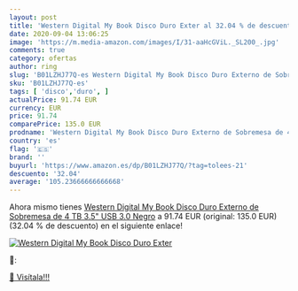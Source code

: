 ```yaml
---
layout: post
title: 'Western Digital My Book Disco Duro Exter al 32.04 % de descuento'
date: 2020-09-04 13:06:25
image: 'https://m.media-amazon.com/images/I/31-aaHcGViL._SL200_.jpg'
comments: true
category: ofertas
author: ring
slug: 'B01LZHJ77Q-es Western Digital My Book Disco Duro Externo de Sobremesa de...'
sku: 'B01LZHJ77Q-es'
tags: [ 'disco','duro', ]
actualPrice: 91.74 EUR
currency: EUR
price: 91.74
comparePrice: 135.0 EUR
prodname: 'Western Digital My Book Disco Duro Externo de Sobremesa de 4 TB  3.5"  USB 3.0  Negro'
country: 'es'
flag: '🇪🇸'
brand: ''
buyurl: 'https://www.amazon.es/dp/B01LZHJ77Q/?tag=tolees-21'
descuento: '32.04'
average: '105.23666666666668'
---
```


Ahora mismo tienes [Western Digital My Book Disco Duro Externo de Sobremesa de 4 TB  3.5"  USB 3.0  Negro](https://www.amazon.es/dp/B01LZHJ77Q/?tag=tolees-21) a 91.74 EUR (original: 135.0 EUR) (32.04 %  de descuento) en el siguiente enlace!

[![Western Digital My Book Disco Duro Exter](https://m.media-amazon.com/images/I/31-aaHcGViL._SL200_.jpg)](https://www.amazon.es/dp/B01LZHJ77Q/?tag=tolees-21)

🔎:


[🛒 Visítala!!!](https://www.amazon.es/dp/B01LZHJ77Q/?tag=tolees-21)
